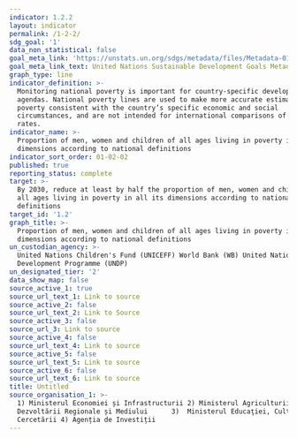 ```yaml
---
indicator: 1.2.2
layout: indicator
permalink: /1-2-2/
sdg_goal: '1'
data_non_statistical: false
goal_meta_link: 'https://unstats.un.org/sdgs/metadata/files/Metadata-01-02-01.pdf '
goal_meta_link_text: United Nations Sustainable Development Goals Metadata (PDF 894 KB)
graph_type: line
indicator_definition: >-
  Monitoring national poverty is important for country-specific development
  agendas. National poverty lines are used to make more accurate estimates of
  poverty consistent with the country’s specific economic and social
  circumstances, and are not intended for international comparisons of poverty
  rates.
indicator_name: >-
  Proportion of men, women and children of all ages living in poverty in all its
  dimensions according to national definitions
indicator_sort_order: 01-02-02
published: true
reporting_status: complete
target: >-
  By 2030, reduce at least by half the proportion of men, women and children of
  all ages living in poverty in all its dimensions according to national
  definitions
target_id: '1.2'
graph_title: >-
  Proportion of men, women and children of all ages living in poverty in all its
  dimensions according to national definitions
un_custodian_agency: >-
  United Nations Children's Fund (UNICEFF) World Bank (WB) United Nations
  Development Programme (UNDP)
un_designated_tier: '2'
data_show_map: false
source_active_1: true
source_url_text_1: Link to source
source_active_2: false
source_url_text_2: Link to Source
source_active_3: false
source_url_3: Link to source
source_active_4: false
source_url_text_4: Link to source
source_active_5: false
source_url_text_5: Link to source
source_active_6: false
source_url_text_6: Link to source
title: Untitled
source_organisation_1: >-
  1) Ministerul Economiei și Infrastructurii 2) Ministerul Agriculturii,
  Dezvoltării Regionale și Mediului      3)  Ministerul Educaţiei, Culturii și
  Cercetării 4) Agenția de Investiții
---
```

